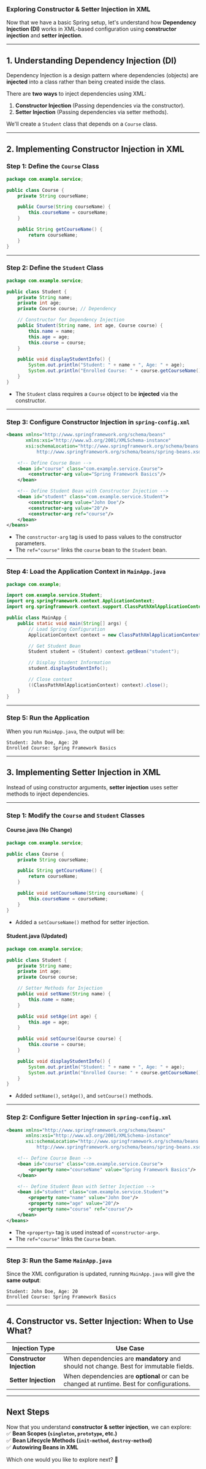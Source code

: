 ### **Exploring Constructor & Setter Injection in XML**  

Now that we have a basic Spring setup, let's understand how **Dependency Injection (DI)** works in XML-based configuration using **constructor injection** and **setter injection**.

---

## **1. Understanding Dependency Injection (DI)**  
Dependency Injection is a design pattern where dependencies (objects) are **injected** into a class rather than being created inside the class.  

There are **two ways** to inject dependencies using XML:  
1. **Constructor Injection** (Passing dependencies via the constructor).  
2. **Setter Injection** (Passing dependencies via setter methods).  

We'll create a `Student` class that depends on a `Course` class.

---

## **2. Implementing Constructor Injection in XML**  

### **Step 1: Define the `Course` Class**
```java
package com.example.service;

public class Course {
    private String courseName;

    public Course(String courseName) {
        this.courseName = courseName;
    }

    public String getCourseName() {
        return courseName;
    }
}
```

---

### **Step 2: Define the `Student` Class**
```java
package com.example.service;

public class Student {
    private String name;
    private int age;
    private Course course; // Dependency

    // Constructor for Dependency Injection
    public Student(String name, int age, Course course) {
        this.name = name;
        this.age = age;
        this.course = course;
    }

    public void displayStudentInfo() {
        System.out.println("Student: " + name + ", Age: " + age);
        System.out.println("Enrolled Course: " + course.getCourseName());
    }
}
```
- The `Student` class requires a `Course` object to be **injected** via the constructor.

---

### **Step 3: Configure Constructor Injection in `spring-config.xml`**
```xml
<beans xmlns="http://www.springframework.org/schema/beans"
       xmlns:xsi="http://www.w3.org/2001/XMLSchema-instance"
       xsi:schemaLocation="http://www.springframework.org/schema/beans
           http://www.springframework.org/schema/beans/spring-beans.xsd">

    <!-- Define Course Bean -->
    <bean id="course" class="com.example.service.Course">
        <constructor-arg value="Spring Framework Basics"/>
    </bean>

    <!-- Define Student Bean with Constructor Injection -->
    <bean id="student" class="com.example.service.Student">
        <constructor-arg value="John Doe"/>
        <constructor-arg value="20"/>
        <constructor-arg ref="course"/>
    </bean>
</beans>
```
- The `constructor-arg` tag is used to pass values to the constructor parameters.
- The `ref="course"` links the `course` bean to the `Student` bean.

---

### **Step 4: Load the Application Context in `MainApp.java`**
```java
package com.example;

import com.example.service.Student;
import org.springframework.context.ApplicationContext;
import org.springframework.context.support.ClassPathXmlApplicationContext;

public class MainApp {
    public static void main(String[] args) {
        // Load Spring Configuration
        ApplicationContext context = new ClassPathXmlApplicationContext("spring-config.xml");

        // Get Student Bean
        Student student = (Student) context.getBean("student");

        // Display Student Information
        student.displayStudentInfo();

        // Close context
        ((ClassPathXmlApplicationContext) context).close();
    }
}
```
---

### **Step 5: Run the Application**
When you run `MainApp.java`, the output will be:
```
Student: John Doe, Age: 20
Enrolled Course: Spring Framework Basics
```

---

## **3. Implementing Setter Injection in XML**  

Instead of using constructor arguments, **setter injection** uses setter methods to inject dependencies.

---

### **Step 1: Modify the `Course` and `Student` Classes**  
#### **Course.java (No Change)**
```java
package com.example.service;

public class Course {
    private String courseName;

    public String getCourseName() {
        return courseName;
    }

    public void setCourseName(String courseName) {
        this.courseName = courseName;
    }
}
```
- Added a `setCourseName()` method for setter injection.

#### **Student.java (Updated)**
```java
package com.example.service;

public class Student {
    private String name;
    private int age;
    private Course course;

    // Setter Methods for Injection
    public void setName(String name) {
        this.name = name;
    }

    public void setAge(int age) {
        this.age = age;
    }

    public void setCourse(Course course) {
        this.course = course;
    }

    public void displayStudentInfo() {
        System.out.println("Student: " + name + ", Age: " + age);
        System.out.println("Enrolled Course: " + course.getCourseName());
    }
}
```
- Added `setName()`, `setAge()`, and `setCourse()` methods.

---

### **Step 2: Configure Setter Injection in `spring-config.xml`**
```xml
<beans xmlns="http://www.springframework.org/schema/beans"
       xmlns:xsi="http://www.w3.org/2001/XMLSchema-instance"
       xsi:schemaLocation="http://www.springframework.org/schema/beans
           http://www.springframework.org/schema/beans/spring-beans.xsd">

    <!-- Define Course Bean -->
    <bean id="course" class="com.example.service.Course">
        <property name="courseName" value="Spring Framework Basics"/>
    </bean>

    <!-- Define Student Bean with Setter Injection -->
    <bean id="student" class="com.example.service.Student">
        <property name="name" value="John Doe"/>
        <property name="age" value="20"/>
        <property name="course" ref="course"/>
    </bean>
</beans>
```
- The `<property>` tag is used instead of `<constructor-arg>`.
- The `ref="course"` links the `Course` bean.

---

### **Step 3: Run the Same `MainApp.java`**
Since the XML configuration is updated, running `MainApp.java` will give the **same output**:
```
Student: John Doe, Age: 20
Enrolled Course: Spring Framework Basics
```

---

## **4. Constructor vs. Setter Injection: When to Use What?**
| Injection Type | Use Case |
|---------------|---------|
| **Constructor Injection** | When dependencies are **mandatory** and should not change. Best for immutable fields. |
| **Setter Injection** | When dependencies are **optional** or can be changed at runtime. Best for configurations. |

---

## **Next Steps**
Now that you understand **constructor & setter injection**, we can explore:  
✅ **Bean Scopes (`singleton`, `prototype`, etc.)**  
✅ **Bean Lifecycle Methods (`init-method`, `destroy-method`)**  
✅ **Autowiring Beans in XML**  

Which one would you like to explore next? 🚀
